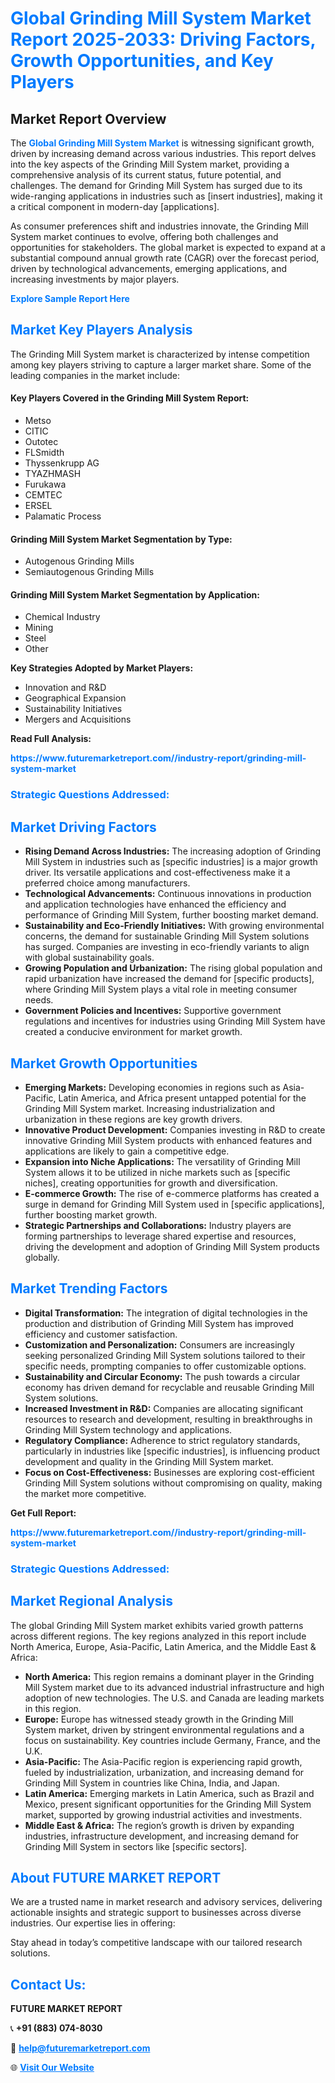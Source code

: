 <h1 style="color: #007BFF;">Global Grinding Mill System Market Report 2025-2033: Driving Factors, Growth Opportunities, and Key Players</h1>

<section id="overview">
<h2>Market Report Overview</h2>
<p>The <a href="https://www.futuremarketreport.com//industry-report/grinding-mill-system-market" style="color: #007BFF; text-decoration: none;"><strong>Global Grinding Mill System Market</strong></a> is witnessing significant growth, driven by increasing demand across various industries. This report delves into the key aspects of the Grinding Mill System market, providing a comprehensive analysis of its current status, future potential, and challenges. The demand for Grinding Mill System has surged due to its wide-ranging applications in industries such as [insert industries], making it a critical component in modern-day [applications].</p>
<p>As consumer preferences shift and industries innovate, the Grinding Mill System market continues to evolve, offering both challenges and opportunities for stakeholders. The global market is expected to expand at a substantial compound annual growth rate (CAGR) over the forecast period, driven by technological advancements, emerging applications, and increasing investments by major players.</p>
</section>

<section id="overview">
<p><a href="https://www.futuremarketreport.com//request-sample/reportId=57219" style="color: #007BFF; text-decoration: none;"><strong>Explore Sample Report Here</strong></a></p>
</section>

<section id="key-players">
<h2 style="color: #007BFF;">Market Key Players Analysis</h2>
<p>The Grinding Mill System market is characterized by intense competition among key players striving to capture a larger market share. Some of the leading companies in the market include:</p>
<h4>Key Players Covered in the Grinding Mill System Report:</h4>
<ul><li>Metso</li><li>CITIC</li><li>Outotec</li><li>FLSmidth</li><li>Thyssenkrupp AG</li><li>TYAZHMASH</li><li>Furukawa</li><li>CEMTEC</li><li>ERSEL</li><li>Palamatic Process</li></ul>
<h4>Grinding Mill System Market Segmentation by Type:</h4>
<ul><li>Autogenous Grinding Mills</li><li>Semiautogenous Grinding Mills</li></ul>

<h4>Grinding Mill System Market Segmentation by Application:</h4>
<ul><li>Chemical Industry</li><li>Mining</li><li>Steel</li><li>Other</li></ul>
<p><strong>Key Strategies Adopted by Market Players:</strong></p>
<ul>
<li>Innovation and R&D</li>
<li>Geographical Expansion</li>
<li>Sustainability Initiatives</li>
<li>Mergers and Acquisitions</li>
</ul>
</section>

<section>
<p><strong>Read Full Analysis: </strong></p><a href="https://www.futuremarketreport.com//industry-report/grinding-mill-system-market" style="color: #007BFF; text-decoration: none;"><strong>https://www.futuremarketreport.com//industry-report/grinding-mill-system-market</strong></a>
<h3 style="color: #007BFF;">Strategic Questions Addressed:</h3>
</section>

<section id="driving-factors">
<h2 style="color: #007BFF;">Market Driving Factors</h2>
<ul>
<li><strong>Rising Demand Across Industries:</strong> The increasing adoption of Grinding Mill System in industries such as [specific industries] is a major growth driver. Its versatile applications and cost-effectiveness make it a preferred choice among manufacturers.</li>
<li><strong>Technological Advancements:</strong> Continuous innovations in production and application technologies have enhanced the efficiency and performance of Grinding Mill System, further boosting market demand.</li>
<li><strong>Sustainability and Eco-Friendly Initiatives:</strong> With growing environmental concerns, the demand for sustainable Grinding Mill System solutions has surged. Companies are investing in eco-friendly variants to align with global sustainability goals.</li>
<li><strong>Growing Population and Urbanization:</strong> The rising global population and rapid urbanization have increased the demand for [specific products], where Grinding Mill System plays a vital role in meeting consumer needs.</li>
<li><strong>Government Policies and Incentives:</strong> Supportive government regulations and incentives for industries using Grinding Mill System have created a conducive environment for market growth.</li>
</ul>
</section>

<section id="growth-opportunities">
<h2 style="color: #007BFF;">Market Growth Opportunities</h2>
<ul>
<li><strong>Emerging Markets:</strong> Developing economies in regions such as Asia-Pacific, Latin America, and Africa present untapped potential for the Grinding Mill System market. Increasing industrialization and urbanization in these regions are key growth drivers.</li>
<li><strong>Innovative Product Development:</strong> Companies investing in R&D to create innovative Grinding Mill System products with enhanced features and applications are likely to gain a competitive edge.</li>
<li><strong>Expansion into Niche Applications:</strong> The versatility of Grinding Mill System allows it to be utilized in niche markets such as [specific niches], creating opportunities for growth and diversification.</li>
<li><strong>E-commerce Growth:</strong> The rise of e-commerce platforms has created a surge in demand for Grinding Mill System used in [specific applications], further boosting market growth.</li>
<li><strong>Strategic Partnerships and Collaborations:</strong> Industry players are forming partnerships to leverage shared expertise and resources, driving the development and adoption of Grinding Mill System products globally.</li>
</ul>
</section>

<section id="trending-factors">
<h2 style="color: #007BFF;">Market Trending Factors</h2>
<ul>
<li><strong>Digital Transformation:</strong> The integration of digital technologies in the production and distribution of Grinding Mill System has improved efficiency and customer satisfaction.</li>
<li><strong>Customization and Personalization:</strong> Consumers are increasingly seeking personalized Grinding Mill System solutions tailored to their specific needs, prompting companies to offer customizable options.</li>
<li><strong>Sustainability and Circular Economy:</strong> The push towards a circular economy has driven demand for recyclable and reusable Grinding Mill System solutions.</li>
<li><strong>Increased Investment in R&D:</strong> Companies are allocating significant resources to research and development, resulting in breakthroughs in Grinding Mill System technology and applications.</li>
<li><strong>Regulatory Compliance:</strong> Adherence to strict regulatory standards, particularly in industries like [specific industries], is influencing product development and quality in the Grinding Mill System market.</li>
<li><strong>Focus on Cost-Effectiveness:</strong> Businesses are exploring cost-efficient Grinding Mill System solutions without compromising on quality, making the market more competitive.</li>
</ul>
</section>

<section>
<p><strong>Get Full Report: </strong></p><a href="https://www.futuremarketreport.com//industry-report/grinding-mill-system-market" style="color: #007BFF; text-decoration: none;"><strong>https://www.futuremarketreport.com//industry-report/grinding-mill-system-market</strong></a>
<h3 style="color: #007BFF;">Strategic Questions Addressed:</h3>
</section>


<section id="regional-analysis">
<h2 style="color: #007BFF;">Market Regional Analysis</h2>
<p>The global Grinding Mill System market exhibits varied growth patterns across different regions. The key regions analyzed in this report include North America, Europe, Asia-Pacific, Latin America, and the Middle East & Africa:</p>
<ul>
<li><strong>North America:</strong> This region remains a dominant player in the Grinding Mill System market due to its advanced industrial infrastructure and high adoption of new technologies. The U.S. and Canada are leading markets in this region.</li>
<li><strong>Europe:</strong> Europe has witnessed steady growth in the Grinding Mill System market, driven by stringent environmental regulations and a focus on sustainability. Key countries include Germany, France, and the U.K.</li>
<li><strong>Asia-Pacific:</strong> The Asia-Pacific region is experiencing rapid growth, fueled by industrialization, urbanization, and increasing demand for Grinding Mill System in countries like China, India, and Japan.</li>
<li><strong>Latin America:</strong> Emerging markets in Latin America, such as Brazil and Mexico, present significant opportunities for the Grinding Mill System market, supported by growing industrial activities and investments.</li>
<li><strong>Middle East & Africa:</strong> The region’s growth is driven by expanding industries, infrastructure development, and increasing demand for Grinding Mill System in sectors like [specific sectors].</li>
</ul>
</section>

<footer>
<h2 style="color: #007BFF;">About FUTURE MARKET REPORT</h2>
<p>We are a trusted name in market research and advisory services, delivering actionable insights and strategic support to businesses across diverse industries. Our expertise lies in offering:</p>

<p>Stay ahead in today’s competitive landscape with our tailored research solutions.</p>

<h2 style="color: #007BFF;">Contact Us:</h2>
<p><strong>FUTURE MARKET REPORT</strong></p>
<p>📞 <strong>+91 (883) 074-8030</strong></p>
<p>📧 <strong><a href="mailto:help@futuremarketreport.com" style="color: #007BFF;">help@futuremarketreport.com</a></strong></p>
<p>🌐 <strong><a href="https://www.futuremarketreport.com/" style="color: #007BFF;">Visit Our Website</a></strong></p>
</footer>